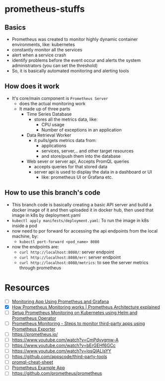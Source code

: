# prometheus-stuffs

## Basics

- Prometheus was created to monitor highly dynamic container environments, like: kubernetes
- constantly monitor all the services
- alert when a service crash
- identify problems before the event occur and alerts the system administrators (you can set the threshold)
- So, it is basically automated monitoring and alerting tools 

## How does it work

- It's core/main component is `Prometheus Server`
    - does the actual monitoring work
    - It made up of three parts
        - Time Series Database
            - stores all the metrics data, like:
                - CPU usage
                - Number of exceptions in an application
        - Data Retrieval Worker
            - it pulls/gets metrics data from:
                - applications
                - services, server,.. and other target resources
                - and store/push them into the database
        - Web sever or server api, Accepts PromQL queries
            - accepts queries for that stored data
            - server api is used to display the data in a dashboard or UI
                - like: prometheus UI or Grafana etc.

## How to use this branch's code

- This branch code is basically creating a basic API server and build a docker image of it and then uploaded it in docker hub, then used that image in k8s by deployment.yaml
- `kubectl apply manifests/deployment.yaml`: To run the image in k8s inside a pod
- now need to por forward for accessing the api endpoints from the local machine, by:
    - `kubectl port-forward <pod_name> 8080`
- now the endpoints are:
    - `curl http://localhost:8080/`: server endpoint
    - `curl http://localhost:8080/err`: server endpoint
    - `curl http://localhost:8080/metrics`: to see the server metrics through prometheus


# Resources

- [ ] [Monitoring App Using Prometheus and Grafana](https://github.com/searchlight/WebApi-Prometheus/blob/master/guide/monitoring-guide.md)
- [x] [How Prometheus Monitoring works | Prometheus Architecture explained](https://www.youtube.com/watch?v=h4Sl21AKiDg)
- [ ] [Setup Prometheus Monitoring on Kubernetes using Helm and Prometheus Operator](https://www.youtube.com/watch?v=QoDqxm7ybLc)
- [ ] [Prometheus Monitoring - Steps to monitor third-party apps using Prometheus Exporter](https://www.youtube.com/watch?v=mLPg49b33sA)
- [ ] https://prometheus.io/
- [ ] https://www.youtube.com/watch?v=CmPdyvgmw-A
- [ ] https://www.youtube.com/watch?v=bErGEHf6GCc
- [ ] https://www.youtube.com/watch?v=losQlALIsYY
- [ ] https://github.com/appscode/third-party-tools
- [ ] [promql-cheat-sheet](https://promlabs.com/promql-cheat-sheet/)
- [ ] [Prometheus Example App](https://github.com/brancz/prometheus-example-app)
- [ ] https://github.com/prometheus/prometheus
